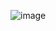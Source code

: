 ![image](https://user-images.githubusercontent.com/63789702/188312237-0829e4ff-36ae-49f9-93e3-b027c2b676ed.png)
